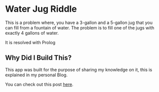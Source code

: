 # Water Jug Riddle
This is a problem where, you have a 3-gallon and a 5-gallon jug that you can fill from a fountain of water. The problem is to fill one of the jugs with exactly 4 gallons of water.

It is resolved with Prolog

## Why Did I Build This?

This app was built for the purpose of sharing my knowledge on it, this is explained in my personal Blog.
 
You can check out this post [here](http://blog-react-app.s3-website-sa-east-1.amazonaws.com/public/blog/acertijo-jarras-de-agua-en-prolog).
